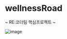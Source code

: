 # wellnessRoad

~ RE:코더팀 핵심프로젝트 ~

![image](https://github.com/2023-SMHRD-KDT-AI-16/wellnessRoad/assets/157599955/6bc60011-83a0-44ba-b6ec-0ac15a30689b)
